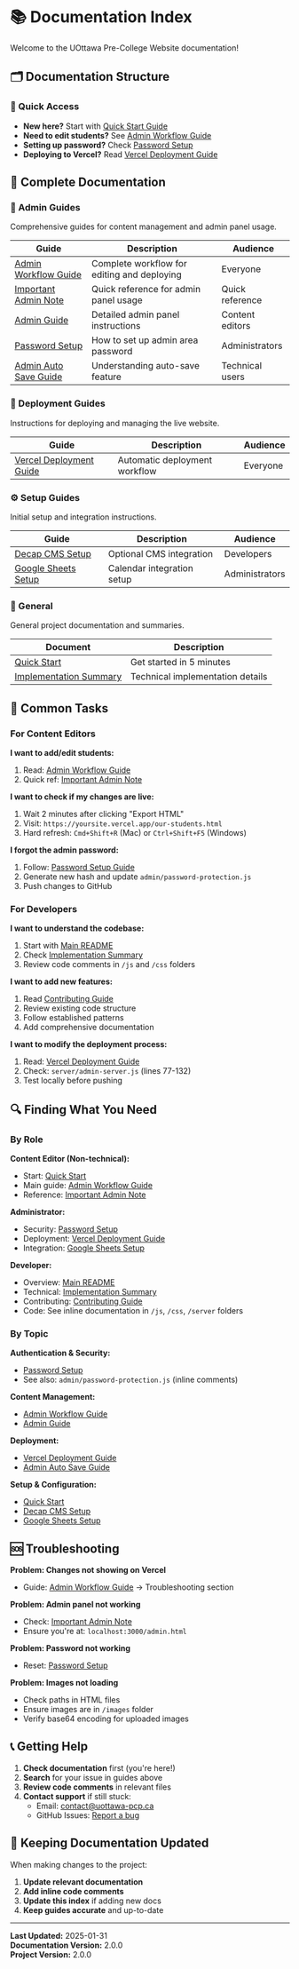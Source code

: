 # 📚 Documentation Index

Welcome to the UOttawa Pre-College Website documentation!

## 🗂️ Documentation Structure

### 🎯 Quick Access
- **New here?** Start with [Quick Start Guide](QUICK_START.md)
- **Need to edit students?** See [Admin Workflow Guide](admin/ADMIN_WORKFLOW_GUIDE.md)
- **Setting up password?** Check [Password Setup](admin/PASSWORD_SETUP.md)
- **Deploying to Vercel?** Read [Vercel Deployment Guide](deployment/VERCEL_DEPLOYMENT_GUIDE.md)

## 📖 Complete Documentation

### 🔐 Admin Guides
Comprehensive guides for content management and admin panel usage.

| Guide | Description | Audience |
|-------|-------------|----------|
| [Admin Workflow Guide](admin/ADMIN_WORKFLOW_GUIDE.md) | Complete workflow for editing and deploying | Everyone |
| [Important Admin Note](admin/IMPORTANT_ADMIN_NOTE.md) | Quick reference for admin panel usage | Quick reference |
| [Admin Guide](admin/ADMIN_GUIDE.md) | Detailed admin panel instructions | Content editors |
| [Password Setup](admin/PASSWORD_SETUP.md) | How to set up admin area password | Administrators |
| [Admin Auto Save Guide](admin/ADMIN_AUTO_SAVE_GUIDE.md) | Understanding auto-save feature | Technical users |

### 🚀 Deployment Guides
Instructions for deploying and managing the live website.

| Guide | Description | Audience |
|-------|-------------|----------|
| [Vercel Deployment Guide](deployment/VERCEL_DEPLOYMENT_GUIDE.md) | Automatic deployment workflow | Everyone |

### ⚙️ Setup Guides
Initial setup and integration instructions.

| Guide | Description | Audience |
|-------|-------------|----------|
| [Decap CMS Setup](setup/DECAP_CMS_SETUP.md) | Optional CMS integration | Developers |
| [Google Sheets Setup](setup/GOOGLE_SHEETS_SETUP.md) | Calendar integration setup | Administrators |

### 📝 General
General project documentation and summaries.

| Document | Description |
|----------|-------------|
| [Quick Start](QUICK_START.md) | Get started in 5 minutes |
| [Implementation Summary](IMPLEMENTATION_SUMMARY.md) | Technical implementation details |

## 🎯 Common Tasks

### For Content Editors

**I want to add/edit students:**
1. Read: [Admin Workflow Guide](admin/ADMIN_WORKFLOW_GUIDE.md)
2. Quick ref: [Important Admin Note](admin/IMPORTANT_ADMIN_NOTE.md)

**I want to check if my changes are live:**
1. Wait 2 minutes after clicking "Export HTML"
2. Visit: `https://yoursite.vercel.app/our-students.html`
3. Hard refresh: `Cmd+Shift+R` (Mac) or `Ctrl+Shift+F5` (Windows)

**I forgot the admin password:**
1. Follow: [Password Setup Guide](admin/PASSWORD_SETUP.md)
2. Generate new hash and update `admin/password-protection.js`
3. Push changes to GitHub

### For Developers

**I want to understand the codebase:**
1. Start with [Main README](../README.md)
2. Check [Implementation Summary](IMPLEMENTATION_SUMMARY.md)
3. Review code comments in `/js` and `/css` folders

**I want to add new features:**
1. Read [Contributing Guide](../CONTRIBUTING.md)
2. Review existing code structure
3. Follow established patterns
4. Add comprehensive documentation

**I want to modify the deployment process:**
1. Read: [Vercel Deployment Guide](deployment/VERCEL_DEPLOYMENT_GUIDE.md)
2. Check: `server/admin-server.js` (lines 77-132)
3. Test locally before pushing

## 🔍 Finding What You Need

### By Role

**Content Editor (Non-technical):**
- Start: [Quick Start](QUICK_START.md)
- Main guide: [Admin Workflow Guide](admin/ADMIN_WORKFLOW_GUIDE.md)
- Reference: [Important Admin Note](admin/IMPORTANT_ADMIN_NOTE.md)

**Administrator:**
- Security: [Password Setup](admin/PASSWORD_SETUP.md)
- Deployment: [Vercel Deployment Guide](deployment/VERCEL_DEPLOYMENT_GUIDE.md)
- Integration: [Google Sheets Setup](setup/GOOGLE_SHEETS_SETUP.md)

**Developer:**
- Overview: [Main README](../README.md)
- Technical: [Implementation Summary](IMPLEMENTATION_SUMMARY.md)
- Contributing: [Contributing Guide](../CONTRIBUTING.md)
- Code: See inline documentation in `/js`, `/css`, `/server` folders

### By Topic

**Authentication & Security:**
- [Password Setup](admin/PASSWORD_SETUP.md)
- See also: `admin/password-protection.js` (inline comments)

**Content Management:**
- [Admin Workflow Guide](admin/ADMIN_WORKFLOW_GUIDE.md)
- [Admin Guide](admin/ADMIN_GUIDE.md)

**Deployment:**
- [Vercel Deployment Guide](deployment/VERCEL_DEPLOYMENT_GUIDE.md)
- [Admin Auto Save Guide](admin/ADMIN_AUTO_SAVE_GUIDE.md)

**Setup & Configuration:**
- [Quick Start](QUICK_START.md)
- [Decap CMS Setup](setup/DECAP_CMS_SETUP.md)
- [Google Sheets Setup](setup/GOOGLE_SHEETS_SETUP.md)

## 🆘 Troubleshooting

**Problem: Changes not showing on Vercel**
- Guide: [Admin Workflow Guide](admin/ADMIN_WORKFLOW_GUIDE.md) → Troubleshooting section

**Problem: Admin panel not working**
- Check: [Important Admin Note](admin/IMPORTANT_ADMIN_NOTE.md)
- Ensure you're at: `localhost:3000/admin.html`

**Problem: Password not working**
- Reset: [Password Setup](admin/PASSWORD_SETUP.md)

**Problem: Images not loading**
- Check paths in HTML files
- Ensure images are in `/images` folder
- Verify base64 encoding for uploaded images

## 📞 Getting Help

1. **Check documentation** first (you're here!)
2. **Search** for your issue in guides above
3. **Review code comments** in relevant files
4. **Contact support** if still stuck:
   - Email: contact@uottawa-pcp.ca
   - GitHub Issues: [Report a bug](https://github.com/yourusername/pcp-website/issues)

## 🔄 Keeping Documentation Updated

When making changes to the project:
1. **Update relevant documentation**
2. **Add inline code comments**
3. **Update this index** if adding new docs
4. **Keep guides accurate** and up-to-date

---

**Last Updated:** 2025-01-31  
**Documentation Version:** 2.0.0  
**Project Version:** 2.0.0
